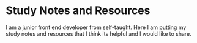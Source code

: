 # Study Notes and Resources

I am a junior front end developer from self-taught.
Here I am putting my study notes and resources that I think its helpful and I would like to share. 
